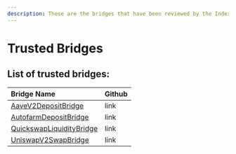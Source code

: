 ```yaml
---
description: These are the bridges that have been reviewed by the IndexPool team.
---
```


# Trusted Bridges

## List of trusted bridges:

| Bridge Name | Github |
| :--- | :--- |
| [AaveV2DepositBridge](https://docs.indexpool.org/developer/bridges/trusted-bridges/aave-v2-deposit-bridge) | link |
| [AutofarmDepositBridge](https://docs.indexpool.org/developer/bridges/trusted-bridges/autofarm-deposit-bridge) | link |
| [QuickswapLiquidityBridge](https://docs.indexpool.org/developer/bridges/trusted-bridges/quickswap-liquidity-bridge) | link |
| [UniswapV2SwapBridge](https://docs.indexpool.org/developer/bridges/trusted-bridges/quickswap-swap-bridge) | link |



